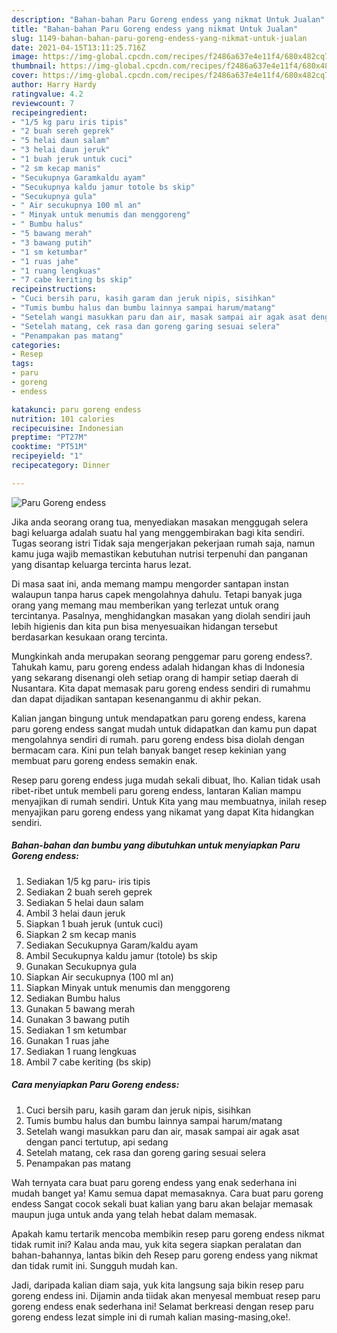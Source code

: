 ```yaml
---
description: "Bahan-bahan Paru Goreng endess yang nikmat Untuk Jualan"
title: "Bahan-bahan Paru Goreng endess yang nikmat Untuk Jualan"
slug: 1149-bahan-bahan-paru-goreng-endess-yang-nikmat-untuk-jualan
date: 2021-04-15T13:11:25.716Z
image: https://img-global.cpcdn.com/recipes/f2486a637e4e11f4/680x482cq70/paru-goreng-endess-foto-resep-utama.jpg
thumbnail: https://img-global.cpcdn.com/recipes/f2486a637e4e11f4/680x482cq70/paru-goreng-endess-foto-resep-utama.jpg
cover: https://img-global.cpcdn.com/recipes/f2486a637e4e11f4/680x482cq70/paru-goreng-endess-foto-resep-utama.jpg
author: Harry Hardy
ratingvalue: 4.2
reviewcount: 7
recipeingredient:
- "1/5 kg paru iris tipis"
- "2 buah sereh geprek"
- "5 helai daun salam"
- "3 helai daun jeruk"
- "1 buah jeruk untuk cuci"
- "2 sm kecap manis"
- "Secukupnya Garamkaldu ayam"
- "Secukupnya kaldu jamur totole bs skip"
- "Secukupnya gula"
- " Air secukupnya 100 ml an"
- " Minyak untuk menumis dan menggoreng"
- " Bumbu halus"
- "5 bawang merah"
- "3 bawang putih"
- "1 sm ketumbar"
- "1 ruas jahe"
- "1 ruang lengkuas"
- "7 cabe keriting bs skip"
recipeinstructions:
- "Cuci bersih paru, kasih garam dan jeruk nipis, sisihkan"
- "Tumis bumbu halus dan bumbu lainnya sampai harum/matang"
- "Setelah wangi masukkan paru dan air, masak sampai air agak asat dengan panci tertutup, api sedang"
- "Setelah matang, cek rasa dan goreng garing sesuai selera"
- "Penampakan pas matang"
categories:
- Resep
tags:
- paru
- goreng
- endess

katakunci: paru goreng endess 
nutrition: 101 calories
recipecuisine: Indonesian
preptime: "PT27M"
cooktime: "PT51M"
recipeyield: "1"
recipecategory: Dinner

---
```



![Paru Goreng endess](https://img-global.cpcdn.com/recipes/f2486a637e4e11f4/680x482cq70/paru-goreng-endess-foto-resep-utama.jpg)

Jika anda seorang orang tua, menyediakan masakan menggugah selera bagi keluarga adalah suatu hal yang menggembirakan bagi kita sendiri. Tugas seorang istri Tidak saja mengerjakan pekerjaan rumah saja, namun kamu juga wajib memastikan kebutuhan nutrisi terpenuhi dan panganan yang disantap keluarga tercinta harus lezat.

Di masa  saat ini, anda memang mampu mengorder santapan instan walaupun tanpa harus capek mengolahnya dahulu. Tetapi banyak juga orang yang memang mau memberikan yang terlezat untuk orang tercintanya. Pasalnya, menghidangkan masakan yang diolah sendiri jauh lebih higienis dan kita pun bisa menyesuaikan hidangan tersebut berdasarkan kesukaan orang tercinta. 



Mungkinkah anda merupakan seorang penggemar paru goreng endess?. Tahukah kamu, paru goreng endess adalah hidangan khas di Indonesia yang sekarang disenangi oleh setiap orang di hampir setiap daerah di Nusantara. Kita dapat memasak paru goreng endess sendiri di rumahmu dan dapat dijadikan santapan kesenanganmu di akhir pekan.

Kalian jangan bingung untuk mendapatkan paru goreng endess, karena paru goreng endess sangat mudah untuk didapatkan dan kamu pun dapat mengolahnya sendiri di rumah. paru goreng endess bisa diolah dengan bermacam cara. Kini pun telah banyak banget resep kekinian yang membuat paru goreng endess semakin enak.

Resep paru goreng endess juga mudah sekali dibuat, lho. Kalian tidak usah ribet-ribet untuk membeli paru goreng endess, lantaran Kalian mampu menyajikan di rumah sendiri. Untuk Kita yang mau membuatnya, inilah resep menyajikan paru goreng endess yang nikamat yang dapat Kita hidangkan sendiri.

<!--inarticleads1-->

##### Bahan-bahan dan bumbu yang dibutuhkan untuk menyiapkan Paru Goreng endess:

1. Sediakan 1/5 kg paru- iris tipis
1. Sediakan 2 buah sereh geprek
1. Sediakan 5 helai daun salam
1. Ambil 3 helai daun jeruk
1. Siapkan 1 buah jeruk (untuk cuci)
1. Siapkan 2 sm kecap manis
1. Sediakan Secukupnya Garam/kaldu ayam
1. Ambil Secukupnya kaldu jamur (totole) bs skip
1. Gunakan Secukupnya gula
1. Siapkan  Air secukupnya (100 ml an)
1. Siapkan  Minyak untuk menumis dan menggoreng
1. Sediakan  Bumbu halus
1. Gunakan 5 bawang merah
1. Gunakan 3 bawang putih
1. Sediakan 1 sm ketumbar
1. Gunakan 1 ruas jahe
1. Sediakan 1 ruang lengkuas
1. Ambil 7 cabe keriting (bs skip)




<!--inarticleads2-->

##### Cara menyiapkan Paru Goreng endess:

1. Cuci bersih paru, kasih garam dan jeruk nipis, sisihkan
1. Tumis bumbu halus dan bumbu lainnya sampai harum/matang
1. Setelah wangi masukkan paru dan air, masak sampai air agak asat dengan panci tertutup, api sedang
1. Setelah matang, cek rasa dan goreng garing sesuai selera
1. Penampakan pas matang




Wah ternyata cara buat paru goreng endess yang enak sederhana ini mudah banget ya! Kamu semua dapat memasaknya. Cara buat paru goreng endess Sangat cocok sekali buat kalian yang baru akan belajar memasak maupun juga untuk anda yang telah hebat dalam memasak.

Apakah kamu tertarik mencoba membikin resep paru goreng endess nikmat tidak rumit ini? Kalau anda mau, yuk kita segera siapkan peralatan dan bahan-bahannya, lantas bikin deh Resep paru goreng endess yang nikmat dan tidak rumit ini. Sungguh mudah kan. 

Jadi, daripada kalian diam saja, yuk kita langsung saja bikin resep paru goreng endess ini. Dijamin anda tiidak akan menyesal membuat resep paru goreng endess enak sederhana ini! Selamat berkreasi dengan resep paru goreng endess lezat simple ini di rumah kalian masing-masing,oke!.

